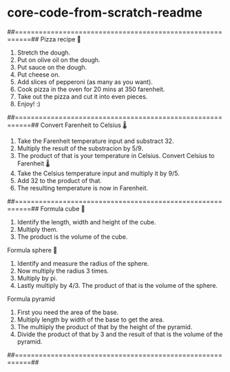# core-code-from-scratch-readme

##==========================================================##
Pizza recipe 🍕
1. Stretch the dough.
2. Put on olive oil on the dough.
3. Put sauce on the dough.
4. Put cheese on.
5. Add slices of pepperoni (as many as you want).
6. Cook pizza in the oven for 20 mins at 350 farenheit.
7. Take out the pizza and cut it into even pieces.
8. Enjoy! :)

##==========================================================##
Convert Farenheit to Celsius 🌡️
1. Take the Farenheit temperature input and substract 32.
2. Multiply the result of the substracion by 5/9.
3. The product of that is your temperature in Celsius.
Convert Celsius to Farenheit 🌡️
1. Take the Celsius temperature input and multiply it by 9/5.
2. Add 32 to the product of that.
3. The resulting temperature is now in Farenheit.

##==========================================================##
Formula cube 🧊
1. Identify the length, width and height of the cube.
2. Multiply them.
3. The product is the volume of the cube.

Formula sphere 🪩
1. Identify and measure the radius of the sphere.
2. Now multiply the radius 3 times.
3. Multiply by pi.
4. Lastly multiply by 4/3. The product of that is the volume of the sphere.

Formula pyramid
1. First you need the area of the base.
2. Multiply length by width of the base to get the area.
3. The multiiply the product of that by the height of the pyramid.
4. Divide the product of that by 3 and the result of that is the volume of the pyramid.

##==========================================================##
